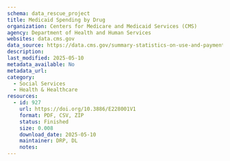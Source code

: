 ```yaml
---
schema: data_rescue_project 
title: Medicaid Spending by Drug
organization: Centers for Medicare and Medicaid Services (CMS)
agency: Department of Health and Human Services
websites: data.cms.gov
data_source: https://data.cms.gov/summary-statistics-on-use-and-payments/medicare-medicaid-spending-by-drug/medicaid-spending-by-drug
description: 
last_modified: 2025-05-10
metadata_available: No
metadata_url: 
category:
  - Social Services 
  - Health & Healthcare 
resources:
  - id: 927
    url: https://doi.org/10.3886/E228001V1
    format: PDF, CSV, ZIP
    status: Finished
    size: 0.008
    download_date: 2025-05-10
    maintainer: DRP, DL
    notes: 
---
```

